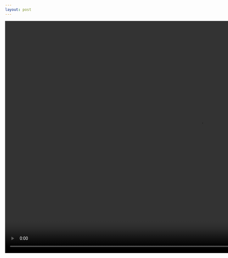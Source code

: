 ```yaml
---
layout: post
---
```

<video width=1280 height=760 src="http://stitcher.pluto.tv/stitch/hls/channel/5a74b8e1e22a61737979c6bf/master.m3u8?advertisingId=&appName=&appStoreUrl=&appVersion=2.0.0&app_name=&deviceDNT=0&deviceId=3fab0050-8b86-11e8-a44b-996a399dacd8&deviceLat=38.8177&deviceLon=-77.1527&deviceMake=Chrome&deviceModel=Chrome&deviceType=web&deviceVersion=67.0.3396.99&serverSideAds=false&sid=3fab7580-8b86-11e8-a44b-996a399dacd8&userId=" autoplay />
